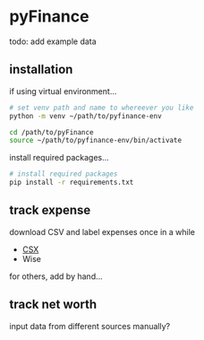 # pyFinance

todo: add example data

## installation
if using virtual environment...
```bash
# set venv path and name to whereever you like
python -m venv ~/path/to/pyfinance-env

cd /path/to/pyFinance
source ~/path/to/pyfinance-env/bin/activate
```

install required packages...
```bash
# install required packages
pip install -r requirements.txt
```

## track expense
download CSV and label expenses once in a while

* [CSX](https://direct.credit-suisse.com/dn/c/cls/auth?language=en)
* Wise

for others, add by hand...

## track net worth
input data from different sources manually?
